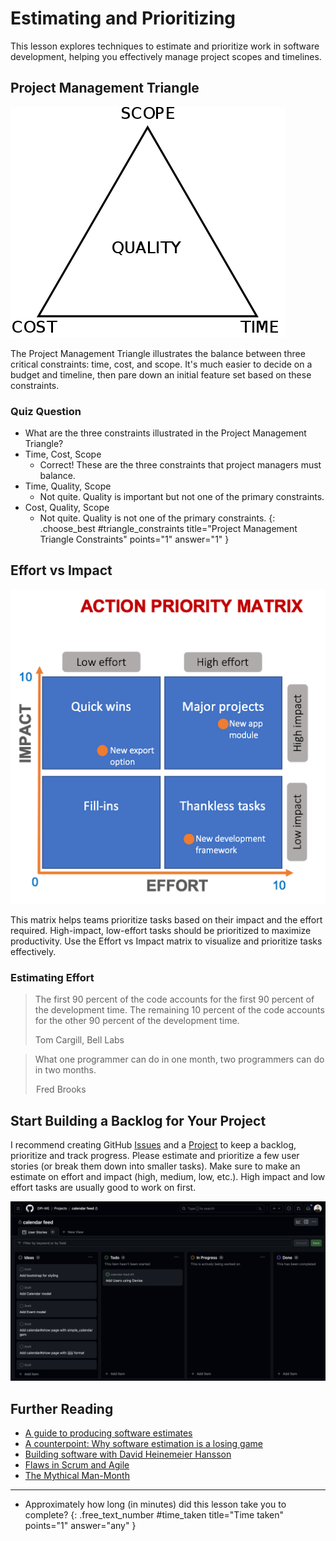 # Estimating and Prioritizing

This lesson explores techniques to estimate and prioritize work in software development, helping you effectively manage project scopes and timelines.

## Project Management Triangle

![Project Management Triangle](assets/project-triangle.png)

The Project Management Triangle illustrates the balance between three critical constraints: time, cost, and scope. It's much easier to decide on a budget and timeline, then pare down an initial feature set based on these constraints.

### Quiz Question
- What are the three constraints illustrated in the Project Management Triangle?
- Time, Cost, Scope
  - Correct! These are the three constraints that project managers must balance.
- Time, Quality, Scope
  - Not quite. Quality is important but not one of the primary constraints.
- Cost, Quality, Scope
  - Not quite. Quality is not one of the primary constraints.
{: .choose_best #triangle_constraints title="Project Management Triangle Constraints" points="1" answer="1" }

## Effort vs Impact

![Effort vs Impact Matrix](assets/action-priority-matrix.webp)

This matrix helps teams prioritize tasks based on their impact and the effort required. High-impact, low-effort tasks should be prioritized to maximize productivity. Use the Effort vs Impact matrix to visualize and prioritize tasks effectively.

<!-- TODO: Estimating Effort

who owns the estimate?
compare high/low vs Story points-based estimation
estimating effort techniques

-->
### Estimating Effort

> The first 90 percent of the code accounts for the first 90 percent of the development time. The remaining 10 percent of the code accounts for the other 90 percent of the development time.
>
> Tom Cargill, Bell Labs

> What one programmer can do in one month, two programmers can do in two months.
>
> Fred Brooks

<!-- 
It's easy to estimate what is known.
It's hard to estimate what is known to be unknown. (known unknowns)
It's very hard to estimate what is not known to be unknown. (unknown unknowns) 
-->


<!-- TODO: estimating impact 

who owns the impact estimate?
estimating imapct techniques

-->

## Start Building a Backlog for Your Project

I recommend creating GitHub [Issues](https://docs.github.com/issues) and a [Project](https://docs.github.com/en/issues/planning-and-tracking-with-projects) to keep a backlog, prioritize and track progress. Please estimate and prioritize a few user stories (or break them down into smaller tasks). Make sure to make an estimate on effort and impact (high, medium, low, etc.). High impact and low effort tasks are usually good to work on first.

![GitHub Project Example](assets/github-project.png)

## Further Reading

- [A guide to producing software estimates](https://www.atlassian.com/agile/estimation)
- [A counterpoint: Why software estimation is a losing game](https://rclayton.silvrback.com/software-estimation-is-a-losing-game)
- [Building software with David Heinemeier Hansson](https://medium.com/computers-are-hard/computers-are-hard-building-software-with-david-heinemeier-hansson-c9025cdf225e)
- [Flaws in Scrum and Agile](https://pandastrike.com/posts/20150304-agile/)
- [The Mythical Man-Month](https://web.eecs.umich.edu/~weimerw/2018-481/readings/mythical-man-month.pdf)

---

- Approximately how long (in minutes) did this lesson take you to complete?
{: .free_text_number #time_taken title="Time taken" points="1" answer="any" }
